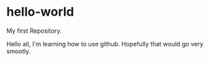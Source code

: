# hello-world
My first Repository.

Hello all, I'm learning how to use github. Hopefully that would go very smootly.
